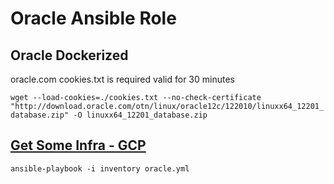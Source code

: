 # Oracle Ansible Role
## Oracle Dockerized
 oracle.com cookies.txt is required valid for 30 minutes
 
`
wget --load-cookies=./cookies.txt --no-check-certificate "http://download.oracle.com/otn/linux/oracle12c/122010/linuxx64_12201_database.zip" -O linuxx64_12201_database.zip
`
## [Get Some Infra - GCP](https://gist.github.com/dwaiba/c977a1440855d296b6e508b570915a10#file-gcloud-centos7-docker-tools-L64-L120)

`
ansible-playbook -i inventory oracle.yml
`

